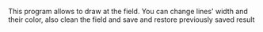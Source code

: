 This program allows to draw at the field. You can change lines' width and their color, also clean the field and save and restore previously saved result